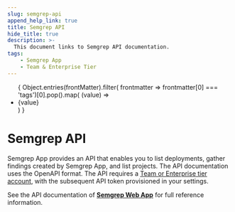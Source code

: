 ```yaml
---
slug: semgrep-api
append_help_link: true
title: Semgrep API
hide_title: true
description: >-
  This document links to Semgrep API documentation.
tags:
    - Semgrep App
    - Team & Enterprise Tier 
---
```


<ul id="tag__badge-list">
{
Object.entries(frontMatter).filter(
    frontmatter => frontmatter[0] === 'tags')[0].pop().map(
    (value) => <li class='tag__badge-item'>{value}</li> )
}
</ul>

# Semgrep API

Semgrep App provides an API that enables you to list deployments, gather findings created by Semgrep App, and list projects. The API documentation uses the OpenAPI format. The API requires a [Team or Enterprise tier account](https://semgrep.dev/pricing/), with the subsequent API token provisioned in your settings.

See the API documentation of **[Semgrep Web App](https://semgrep.dev/api/v1/docs/)** for full reference information.
